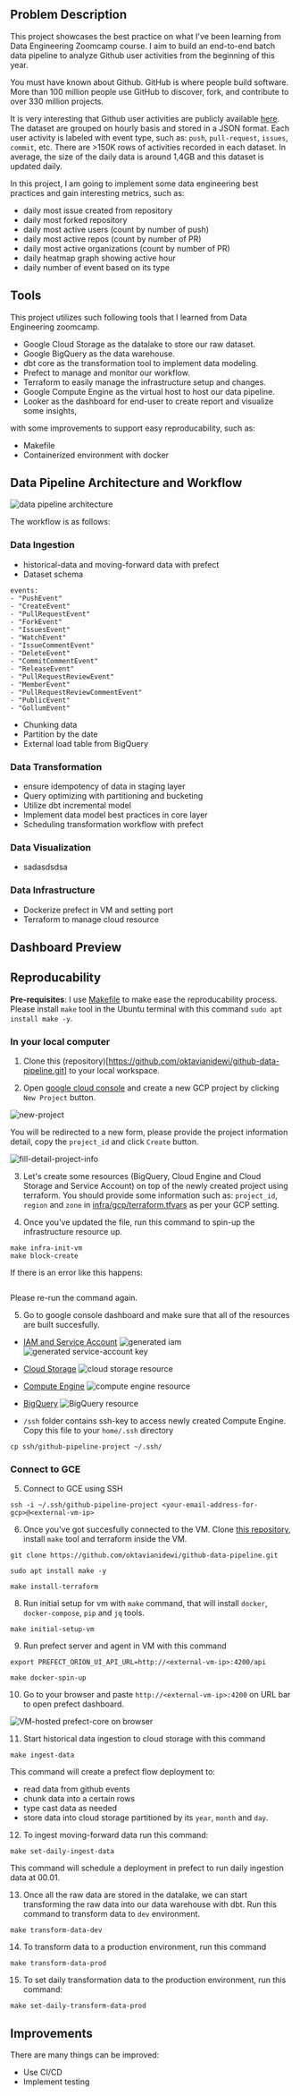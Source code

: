 ## Problem Description

This project showcases the best practice on what I've been learning from Data Engineering Zoomcamp course. I aim to build an end-to-end batch data pipeline to analyze Github user activities from the beginning of this year.

You must have known about Github. GitHub is where people build software. More than 100 million people use GitHub to discover, fork, and contribute to over 330 million projects. 

It is very interesting that Github user activities are publicly available [here](https://www.gharchive.org/). The dataset are grouped on hourly basis and stored in a JSON format. Each user activity is labeled with event type, such as: `push`, `pull-request`, `issues`, `commit`, etc. There are >150K rows of activities recorded in each dataset. In average, the size of the daily data is around 1,4GB and this dataset is updated daily.

In this project, I am going to implement some data engineering best practices and gain interesting metrics, such as:  
- daily most issue created from repository
- daily most forked repository
- daily most active users (count by number of push)
- daily most active repos (count by number of PR)
- daily most active organizations (count by number of PR)
- daily heatmap graph showing active hour 
- daily number of event based on its type

## Tools

This project utilizes such following tools that I learned from Data Engineering zoomcamp. 

- Google Cloud Storage as the datalake to store our raw dataset.
- Google BigQuery as the data warehouse.
- dbt core as the transformation tool to implement data modeling.
- Prefect to manage and monitor our workflow.
- Terraform to easily manage the infrastructure setup and changes.
- Google Compute Engine as the virtual host to host our data pipeline.
- Looker as the dashboard for end-user to create report and visualize some insights,

with some improvements to support easy reproducability, such as: 
- Makefile 
- Containerized environment with docker

## Data Pipeline Architecture and Workflow

![data pipeline architecture](/images/design-architecture.png)

The workflow is as follows: 

### Data Ingestion

- historical-data and moving-forward data with prefect
- Dataset schema

```
events: 
- "PushEvent"
- "CreateEvent"
- "PullRequestEvent"
- "ForkEvent"
- "IssuesEvent"
- "WatchEvent"
- "IssueCommentEvent"
- "DeleteEvent"
- "CommitCommentEvent"
- "ReleaseEvent"
- "PullRequestReviewEvent"
- "MemberEvent"
- "PullRequestReviewCommentEvent"
- "PublicEvent"
- "GollumEvent"
```
- Chunking data
- Partition by the date
- External load table from BigQuery

### Data Transformation
- ensure idempotency of data in staging layer
- Query optimizing with partitioning and bucketing
- Utilize dbt incremental model
- Implement data model best practices in core layer
- Scheduling transformation workflow with prefect

### Data Visualization
- sadasdsdsa

### Data Infrastructure
- Dockerize prefect in VM and setting port 
- Terraform to manage cloud resource

## Dashboard Preview

## Reproducability
**Pre-requisites**: I use [Makefile](./Makefile) to make ease the reproducability process. Please install `make` tool in the Ubuntu terminal with this command `sudo apt install make -y`.

### In your local computer

1. Clone this (repository)[https://github.com/oktavianidewi/github-data-pipeline.git] to your local workspace.

2. Open [google cloud console](https://console.cloud.google.com/) and create a new GCP project by clicking `New Project` button.

![new-project](./images/gcp-create-project.png)

You will be redirected to a new form, please provide the project information detail, copy the `project_id` and click `Create` button.

![fill-detail-project-info](./images/gcp-fill-project-info.png)

3. Let's create some resources (BigQuery, Cloud Engine and Cloud Storage and Service Account) on top of the newly created project using terraform. You should provide some information such as: `project_id`, `region` and `zone` in [infra/gcp/terraform.tfvars](./infra/gcp/terraform.tfvars) as per your GCP setting.

4. Once you've updated the file, run this command to spin-up the infrastructure resource up.

```
make infra-init-vm
make block-create
```

If there is an error like this happens: 
```
```
Please re-run the command again.

5. Go to google console dashboard and make sure that all of the resources are built succesfully. 
- [IAM and Service Account](https://console.cloud.google.com/iam-admin)
![generated iam](./images/iam-check.png)
![generated service-account key](./images/iam-check.png)

- [Cloud Storage](https://console.cloud.google.com/storage/browser)
![cloud storage resource](./images/gcs-check.png)

- [Compute Engine](https://console.cloud.google.com/compute/instances)
![compute engine resource](./images/gce-check.png)

- [BigQuery](https://console.cloud.google.com/bigquery)
![BigQuery resource](./images/bigquery-check.png)

- `/ssh` folder contains ssh-key to access newly created Compute Engine. Copy this file to your `home/.ssh` directory
```
cp ssh/github-pipeline-project ~/.ssh/
```

### Connect to GCE

5. Connect to GCE using SSH

```
ssh -i ~/.ssh/github-pipeline-project <your-email-address-for-gcp>@<external-vm-ip>
```

6. Once you've got succesfully connected to the VM. Clone [this repository](https://github.com/oktavianidewi/github-data-pipeline.git), install `make` tool and terraform inside the VM.

```
git clone https://github.com/oktavianidewi/github-data-pipeline.git

sudo apt install make -y

make install-terraform
```

8. Run initial setup for vm with `make` command, that will install `docker`, `docker-compose`, `pip` and `jq` tools.
```
make initial-setup-vm
```

9. Run prefect server and agent in VM with this command
```
export PREFECT_ORION_UI_API_URL=http://<external-vm-ip>:4200/api 

make docker-spin-up

```
10. Go to your browser and paste `http://<external-vm-ip>:4200` on URL bar to open prefect dashboard.

![VM-hosted prefect-core on browser](./images/prefect-dashboard.png)

11. Start historical data ingestion to cloud storage with this command
```
make ingest-data
```
This command will create a prefect flow deployment to: 
- read data from github events
- chunk data into a certain rows
- type cast data as needed
- store data into cloud storage partitioned by its `year`, `month` and `day`.

12. To ingest moving-forward data run this command: 
```
make set-daily-ingest-data
```
This command will schedule a deployment in prefect to run daily ingestion data at 00.01.

13. Once all the raw data are stored in the datalake, we can start transforming the raw data into our data warehouse with dbt. Run this command to transform data to `dev` environment.

```
make transform-data-dev
```

14. To transform data to a production environment, run this command
```
make transform-data-prod
```

15. To set daily transformation data to the production environment, run this command:
```
make set-daily-transform-data-prod
```

## Improvements
There are many things can be improved: 
- Use CI/CD
- Implement testing
